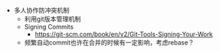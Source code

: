 - 多人协作防冲突机制
	- 利用git版本管理机制
	- Signing Commits
		- https://git-scm.com/book/en/v2/Git-Tools-Signing-Your-Work
	- 频繁自动commit也许在合并的时候有一定影响，考虑rebase？